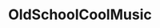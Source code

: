 ---
title: OldSchoolCoolMusic
crosslinks:
- xtc
- House
- ClassicRock
- Jazz
- RedditDayOf
- NoMansSkyTheGame
- Serendipity
---